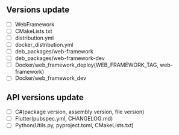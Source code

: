 ## Versions update
- [ ] WebFramework
- [ ] CMakeLists.txt
- [ ] distribution.yml
- [ ] docker_distribution.yml
- [ ] deb_packages/web-framework
- [ ] deb_packages/web-framework-dev
- [ ] Docker/web_framework_deploy(WEB_FRAMEWORK_TAG, web-framework)
- [ ] Docker/web_framework_dev

## API versions update
- [ ] C#(package version, assembly version, file version)
- [ ] Flutter(pubspec.yml, CHANGELOG.md)
- [ ] Python(Utils.py, pyproject.toml, CMakeLists.txt)
